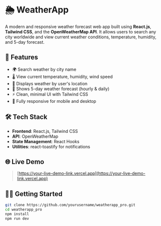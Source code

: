 # 🌦️ WeatherApp

A modern and responsive weather forecast web app built using **React.js**, **Tailwind CSS**, and the **OpenWeatherMap API**. It allows users to search any city worldwide and view current weather conditions, temperature, humidity, and 5-day forecast.

## 🚀 Features

- 🌍 Search weather by city name
- 🌡️ View current temperature, humidity, wind speed
- 📍 Displays weather by user's location
- 📆 Shows 5-day weather forecast (hourly & daily)
- ⚡ Clean, minimal UI with Tailwind CSS
- 📱 Fully responsive for mobile and desktop

## 🛠️ Tech Stack

- **Frontend**: React.js, Tailwind CSS
- **API**: OpenWeatherMap
- **State Management**: React Hooks
- **Utilities**: react-toastify for notifications

## 🌐 Live Demo

> [https://your-live-demo-link.vercel.app](https://your-live-demo-link.vercel.app)

## 🧑‍💻 Getting Started

```bash
git clone https://github.com/yourusername/weatherapp_pro.git
cd weatherapp_pro
npm install
npm run dev
